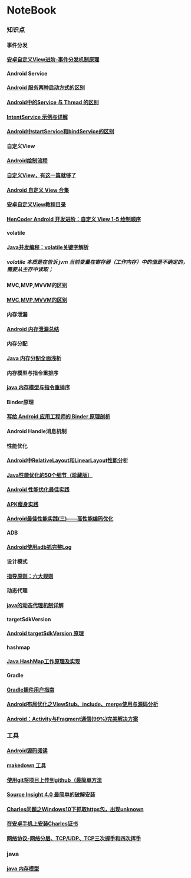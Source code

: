 # NoteBook
### 知识点
#### 事件分发
 #### [安卓自定义View进阶-事件分发机制原理](http://www.gcssloop.com/customview/dispatch-touchevent-theory)
#### Android Service
 #### [Android 服务两种启动方式的区别](https://www.jianshu.com/p/2fb6eb14fdec)
 #### [Android中的Service 与 Thread 的区别](https://blog.csdn.net/jiangwei0910410003/article/details/17008687)
 #### [IntentService 示例与详解](https://www.jianshu.com/p/332b6daf91f0)
 #### [Android中startService和bindService的区别]()
#### 自定义View
#### [Android绘制流程](https://yq.aliyun.com/articles/3005)
#### [自定义View，有这一篇就够了](https://www.jianshu.com/p/c84693096e41)
#### [Android 自定义 View 合集](https://juejin.im/entry/586e1f988d6d810058b67f3e)
 #### [安卓自定义View教程目录](http://www.gcssloop.com/customview/Canvas_PictureText)
 #### [HenCoder Android 开发进阶：自定义 View 1-5 绘制顺序](http://hencoder.com/ui-1-5/)
#### volatile
 #### [Java并发编程：volatile关键字解析](https://www.cnblogs.com/dolphin0520/p/3920373.html)
 ##### volatile 本质是在告诉 jvm 当前变量在寄存器（工作内存）中的值是不确定的，需要从主存中读取；
#### MVC,MVP,MVVM的区别
 #### [MVC,MVP,MVVM的区别](https://github.com/francistao/LearningNotes/blob/master/Part1/Android/MVC%2CMVP%2CMVVM%E7%9A%84%E5%8C%BA%E5%88%AB.md)
#### 内存泄漏
 #### [Android 内存泄漏总结](https://yq.aliyun.com/articles/3009)
#### 内存分配
 #### [Java 内存分配全面浅析](https://blog.csdn.net/shimiso/article/details/8595564)
#### 内存模型与指令重排序
 #### [java 内存模型与指令重排序](https://mp.weixin.qq.com/s/nxmcwIeKhcgTPzA1xonuOQ)
#### Binder原理
 #### [写给 Android 应用工程师的 Binder 原理剖析](https://juejin.im/post/5acccf845188255c3201100f)
 #### Android Handle消息机制
 #### 性能优化
 #### [Android中RelativeLayout和LinearLayout性能分析](https://www.jianshu.com/p/8a7d059da746)
 #### [Java性能优化的50个细节（珍藏版）](https://www.toutiao.com/i6595499804082569742/)
  #### [Android 性能优化最佳实践](https://juejin.im/post/5b50b017f265da0f7b2f649c)
  #### [APK瘦身实践](http://jayfeng.com/2015/12/29/APK%E7%98%A6%E8%BA%AB%E5%AE%9E%E8%B7%B5/)
 #### [Android最佳性能实践(三)——高性能编码优化](https://blog.csdn.net/guolin_blog/article/details/42318689)
 #### ADB
 #### [Android使用adb抓完整Log](https://blog.csdn.net/wzy_1988/article/details/42233611)
#### 设计模式
 #### [指导原则：六大规则](http://www.cnblogs.com/zuoxiaolong/p/pattern1.html)
#### 动态代理
 #### [java的动态代理机制详解](http://www.cnblogs.com/xiaoluo501395377/p/3383130.html)
#### targetSdkVersion
#### [Android targetSdkVersion 原理](https://www.race604.com/android-targetsdkversion/)
#### hashmap
#### [Java HashMap工作原理及实现](https://yikun.github.io/2015/04/01/Java-HashMap%E5%B7%A5%E4%BD%9C%E5%8E%9F%E7%90%86%E5%8F%8A%E5%AE%9E%E7%8E%B0/)
#### Gradle
#### [Gradle插件用户指南](http://rinvay.github.io/android/2015/03/26/Gradle-Plugin-User-Guide(Translation)/?utm_source=www.race604.com#1)
#### [Android布局优化之ViewStub、include、merge使用与源码分析](https://blog.csdn.net/bboyfeiyu/article/details/45869393)
#### [Android：Activity与Fragment通信(99%)完美解决方案](https://www.jianshu.com/p/1b824e26105b) 
### 工具
#### [Android源码阅读](http://androidxref.com/)
#### [makedown 工具](https://typora.io/)
#### [使用git将项目上传到github（最简单方法](https://www.cnblogs.com/cxk1995/p/5800196.html)
#### [Source Insight 4.0 最简单的破解安装](https://blog.csdn.net/biubiuibiu/article/details/78044232)
 #### [Charles问题之Windows10下抓取https包，出现unknown](https://www.jianshu.com/p/0c95595e928d)
 #### [在安卓手机上安装Charles证书](https://cosmeapp.github.io/2017/09/26/install-charles-certificate-android/)
 #### [网络协议-网络分层、TCP/UDP、TCP三次握手和四次挥手](https://www.cnblogs.com/liyiran/p/9102791.html)
 ### java
#### [java 内存模型](https://blog.csdn.net/javazejian/article/details/72772461)